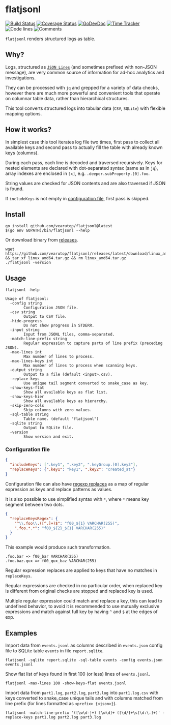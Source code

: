 # flatjsonl

[![Build Status](https://github.com/vearutop/flatjsonl/workflows/test-unit/badge.svg)](https://github.com/vearutop/flatjsonl/actions?query=branch%3Amaster+workflow%3Atest-unit)
[![Coverage Status](https://codecov.io/gh/vearutop/flatjsonl/branch/master/graph/badge.svg)](https://codecov.io/gh/vearutop/flatjsonl)
[![GoDevDoc](https://img.shields.io/badge/dev-doc-00ADD8?logo=go)](https://pkg.go.dev/github.com/vearutop/flatjsonl)
[![Time Tracker](https://wakatime.com/badge/github/vearutop/flatjsonl.svg)](https://wakatime.com/badge/github/vearutop/flatjsonl)
![Code lines](https://sloc.xyz/github/vearutop/flatjsonl/?category=code)
![Comments](https://sloc.xyz/github/vearutop/flatjsonl/?category=comments)

`flatjsonl` renders structured logs as table.

## Why?

Logs, structured as [`JSON Lines`](https://jsonlines.org/) (and sometimes prefixed with non-JSON message), are very 
common source of information for ad-hoc analytics and investigations. 

They can be processed with `jq` and grepped for a variety of data checks, however there are much more powerful and 
convenient tools that operate on columnar table data, rather than hierarchical structures.

This tool converts structured logs into tabular data (`CSV`, `SQLite`) with flexible mapping options.

## How it works?

In simplest case this tool iterates log file two times, first pass to collect all available keys and 
second pass to actually fill the table with already known keys (columns).

During each pass, each line is decoded and traversed recursively.
Keys for nested elements are declared with dot-separated syntax (same as in `jq`), array indexes are enclosed in `[x]`, 
e.g. `.deeper.subProperty.[0].foo`.

String values are checked for JSON contents and are also traversed if JSON is found.

If `includeKeys` is not empty in [configuration file](#configuration-file), first pass is skipped.

## Install

```
go install github.com/vearutop/flatjsonl@latest
$(go env GOPATH)/bin/flatjsonl --help
```

Or download binary from [releases](https://github.com/vearutop/flatjsonl/releases).

```
wget https://github.com/vearutop/flatjsonl/releases/latest/download/linux_amd64.tar.gz && tar xf linux_amd64.tar.gz && rm linux_amd64.tar.gz
./flatjsonl -version
```

## Usage

```
flatjsonl -help
```
```
Usage of flatjsonl:
  -config string
        Configuration JSON file.
  -csv string
        Output to CSV file.
  -hide-progress
        Do not show progress in STDERR.
  -input string
        Input from JSONL files, comma-separated.
  -match-line-prefix string
        Regular expression to capture parts of line prefix (preceding JSON).
  -max-lines int
        Max number of lines to process.
  -max-lines-keys int
        Max number of lines to process when scanning keys.
  -output string
        Output to a file (default <input>.csv).
  -replace-keys
        Use unique tail segment converted to snake_case as key.
  -show-keys-flat
        Show all available keys as flat list.
  -show-keys-hier
        Show all available keys as hierarchy.
  -skip-zero-cols
        Skip columns with zero values.
  -sql-table string
        Table name. (default "flatjsonl")
  -sqlite string
        Output to SQLite file.
  -version
        Show version and exit.
```

### Configuration file

```json
{
  "includeKeys": [".key1", ".key2", ".keyGroup.[0].key3"],
  "replaceKeys": {".key1": "key1", ".key2": "created_at"}
}
```

Configuration file can also have [regexp replaces](https://pkg.go.dev/regexp#Regexp.ReplaceAllString) as a map of 
regular expression as keys and replace patterns as values.

It is also possible to use simplified syntax with `*`, where `*` means key segment between two dots.

```json
{
  "replaceKeysRegex": {
    "^\\.foo\\.([^.]+)$": "f00_${1} VARCHAR(255)",
    ".foo.*.*": "f00_${2}_${1} VARCHAR(255)"
  }
}
```
This example would produce such transformation.
```
.foo.bar => f00_bar VARCHAR(255)
.foo.baz.qux => f00_qux_baz VARCHAR(255)
```

Regular expression replaces are applied to keys that have no matches in `replaceKeys`.

Regular expressions are checked in no particular order, when replaced key is different from original checks are 
stopped and replaced key is used.

Multiple regular expression could match and replace a key, this can lead to undefined behavior, to avoid it is 
recommended to use mutually exclusive expressions and match against full key by having `^` and `$` at the edges of exp.

## Examples

Import data from `events.jsonl` as columns described in `events.json` config file to 
SQLite table `events` in file `report.sqlite`.

```
flatjsonl -sqlite report.sqlite -sql-table events -config events.json events.jsonl
```

Show flat list of keys found in first 100 (or less) lines of `events.jsonl`.
```
flatjsonl -max-lines 100 -show-keys-flat events.jsonl
```

Import data from `part1.log`, `part2.log`, `part3.log` into `part1.log.csv` with keys converted to snake_case 
unique tails and with columns matched from line prefix (for lines formatted as `<prefix> {<json>}`).
```
flatjsonl -match-line-prefix '([\w\d-]+) [\w\d]+ ([\d/]+\s[\d:\.]+)' -replace-keys part1.log part2.log part3.log
```
